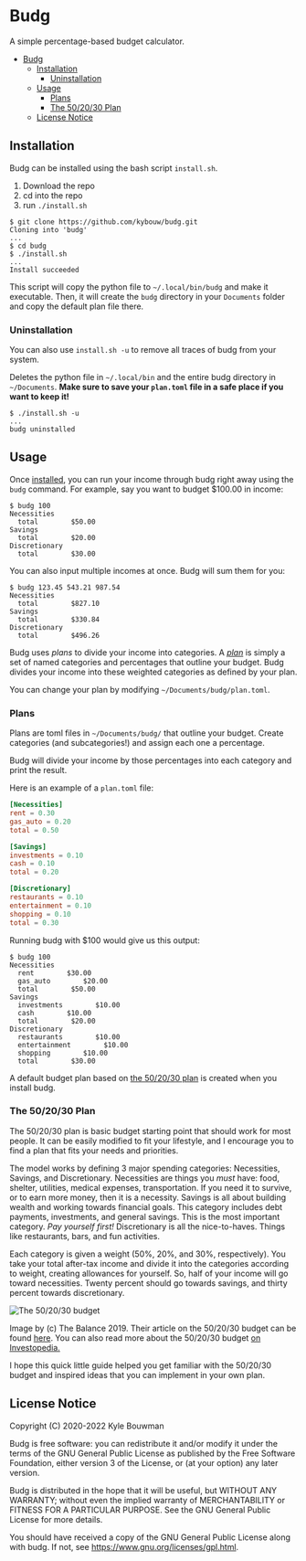 # Budg

A simple percentage-based budget calculator.

- [Budg](#budg)
  - [Installation](#installation)
    - [Uninstallation](#uninstallation)
  - [Usage](#usage)
    - [Plans](#plans)
    - [The 50/20/30 Plan](#the-502030-plan)
  - [License Notice](#license-notice)

## Installation

Budg can be installed using the bash script `install.sh`.

1. Download the repo
2. cd into the repo
3. run `./install.sh`

```text
$ git clone https://github.com/kybouw/budg.git
Cloning into 'budg'
...
$ cd budg
$ ./install.sh
...
Install succeeded
```

This script will copy the python file to `~/.local/bin/budg` and make it executable.
Then, it will create the `budg` directory in your `Documents` folder and copy the default plan file there.

### Uninstallation

You can also use `install.sh -u` to remove all traces of budg from your system.

Deletes the python file in `~/.local/bin` and the entire budg directory in `~/Documents`.
**Make sure to save your `plan.toml` file in a safe place if you want to keep it!**

```text
$ ./install.sh -u
...
budg uninstalled
```

## Usage

Once [installed](#installation), you can run your income through budg right away using the `budg` command. For example, say you want to budget $100.00 in income:

```text
$ budg 100
Necessities
  total        $50.00
Savings
  total        $20.00
Discretionary
  total        $30.00
```

You can also input multiple incomes at once. Budg will sum them for you:

```text
$ budg 123.45 543.21 987.54
Necessities
  total        $827.10
Savings
  total        $330.84
Discretionary
  total        $496.26
```

Budg uses _plans_ to divide your income into categories.
A [_plan_](#plans) is simply a set of named categories and percentages that outline your budget.
Budg divides your income into these weighted categories as defined by your plan.

You can change your plan by modifying `~/Documents/budg/plan.toml`.

### Plans

Plans are toml files in `~/Documents/budg/` that outline your budget. Create categories (and subcategories!) and assign each one a percentage.

Budg will divide your income by those percentages into each category and print the result.

Here is an example of a `plan.toml` file:

```toml
[Necessities]
rent = 0.30
gas_auto = 0.20
total = 0.50

[Savings]
investments = 0.10
cash = 0.10
total = 0.20

[Discretionary]
restaurants = 0.10
entertainment = 0.10
shopping = 0.10
total = 0.30
```

Running budg with $100 would give us this output:

```text
$ budg 100
Necessities
  rent        $30.00
  gas_auto        $20.00
  total        $50.00
Savings
  investments        $10.00
  cash        $10.00
  total        $20.00
Discretionary
  restaurants        $10.00
  entertainment        $10.00
  shopping        $10.00
  total        $30.00
```

A default budget plan based on [the 50/20/30 plan](#the-502030-plan) is created when you install budg.

### The 50/20/30 Plan

The 50/20/30 plan is basic budget starting point that should work for most people. It can be easily modified to fit your lifestyle, and I encourage you to find a plan that fits your needs and priorities.

The model works by defining 3 major spending categories: Necessities, Savings, and Discretionary.
Necessities are things you _must_ have: food, shelter, utilities, medical expenses, transportation. If you need it to survive, or to earn more money, then it is a necessity.
Savings is all about building wealth and working towards financial goals. This category includes debt payments, investments, and general savings. This is the most important category. _Pay yourself first!_
Discretionary is all the nice-to-haves. Things like restaurants, bars, and fun activities.

Each category is given a weight (50%, 20%, and 30%, respectively).
You take your total after-tax income and divide it into the categories according to weight, creating allowances for yourself. So, half of your income will go toward necessities. Twenty percent should go towards savings, and thirty percent towards discretionary.

![The 50/20/30 budget](https://www.thebalance.com/thmb/T7aTgYvTRfglPtW9C2TZFJSeSZQ=/950x0/filters:format(webp)/the-50-30-20-rule-of-thumb-453922-final-5b61ec23c9e77c007be919e1-5ecfc51b09864e289b0ee3fa0d52422f.png)

Image by (c) The Balance 2019.
Their article on the 50/20/30 budget can be found [here](https://www.thebalance.com/the-50-30-20-rule-of-thumb-453922).
You can also read more about the 50/20/30 budget [on Investopedia.](https://www.investopedia.com/ask/answers/022916/what-502030-budget-rule.asp)

I hope this quick little guide helped you get familiar with the 50/20/30 budget and inspired ideas that you can implement in your own plan.

## License Notice

Copyright (C) 2020-2022 Kyle Bouwman

Budg is free software: you can redistribute it and/or modify
it under the terms of the GNU General Public License as published by
the Free Software Foundation, either version 3 of the License, or
(at your option) any later version.

Budg is distributed in the hope that it will be useful,
but WITHOUT ANY WARRANTY; without even the implied warranty of
MERCHANTABILITY or FITNESS FOR A PARTICULAR PURPOSE.  See the
GNU General Public License for more details.

You should have received a copy of the GNU General Public License
along with budg. If not, see <https://www.gnu.org/licenses/gpl.html>.
